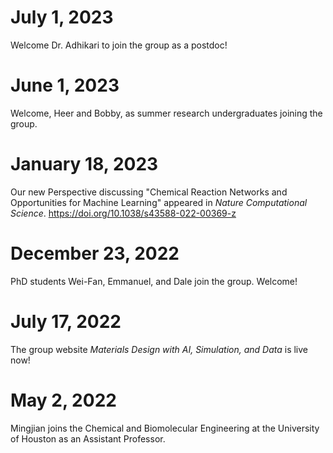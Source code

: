 # July 1, 2023
Welcome Dr. Adhikari to join the group as a postdoc!

# June 1, 2023

Welcome, Heer and Bobby, as summer research undergraduates joining the group.

# January 18, 2023

Our new Perspective discussing "Chemical Reaction Networks and Opportunities for Machine Learning" appeared in _Nature Computational Science_. https://doi.org/10.1038/s43588-022-00369-z

# December 23, 2022

PhD students Wei-Fan, Emmanuel, and Dale join the group. Welcome!

# July 17, 2022

The group website _Materials Design with AI, Simulation, and Data_ is live now!

# May 2, 2022

Mingjian joins the Chemical and Biomolecular Engineering at the University of Houston as an Assistant Professor.
